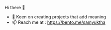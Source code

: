 Hi there 👋
- 👯 Keen on creating projects that add meaning
- 📫 Reach me at : https://bento.me/samyuktha

